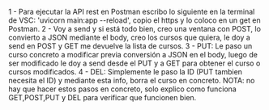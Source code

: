 1 - Para ejecutar la API rest en Postman escribo lo siguiente en la terminal de VSC: 'uvicorn main:app --reload', copio el https y lo coloco en un get en Postman.
2 - Voy a send y si está todo bien, creo una ventana con POST, lo convierto a JSON mediante el body, creo los cursos que quiera, le doy a send en POST y GET me devuelve la lista de cursos.
3 - PUT: Le paso un curso concreto a modificar previa conversión a JSON en el body, luego de ser modificado le doy a send desde el PUT y a GET para obtener el curso o cursos modificados.
4 - DEL: Simplemente le paso la ID (PUT tambien necesita el ID) y mediante esta info, borra el curso en concreto.
NOTA: no hay que hacer estos pasos en concreto, solo explico como funciona GET,POST,PUT y DEL para verificar que funcionen bien.
